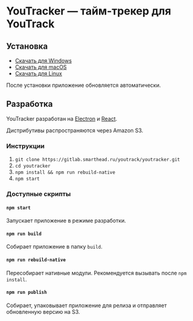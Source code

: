 # YouTracker — тайм-трекер для YouTrack

## Установка

- [Скачать для Windows](https://youtracker.smarthead.ru/YouTracker-installer.exe)
- [Скачать для macOS](https://youtracker.smarthead.ru/YouTracker.dmg)
- [Скачать для Linux](https://youtracker.smarthead.ru/YouTracker.AppImage)

После установки приложение обновляется автоматически.


## Разработка

YouTracker разработан на [Electron](https://electronjs.org) и [React](https://reactjs.org).

Дистрибутивы распространяются через Amazon S3.


### Инструкции

1. `git clone https://gitlab.smarthead.ru/youtrack/youtracker.git`
2. `cd youtracker`
3. `npm install && npm run rebuild-native`
4. `npm start`

### Доступные скрипты

#### `npm start`
Запускает приложение в режиме разработки.

#### `npm run build`
Собирает приложение в папку `build`.

#### `npm run rebuild-native`
Пересобирает нативные модули. Рекомендуется вызывать после `npm install`.

#### `npm run publish`
Собирает, упаковывает приложение для релиза и отправляет обновленную версию на
S3.
